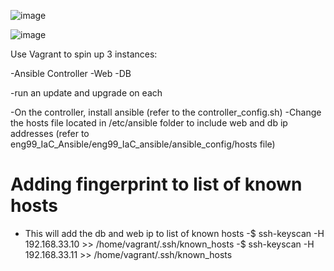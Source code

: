 ![image](https://user-images.githubusercontent.com/14828358/148095094-152b0910-e5f7-4f26-8fa5-eda96af0a179.png)




![image](https://user-images.githubusercontent.com/14828358/148096810-fd97e215-1c0d-4ac4-b4aa-19d59d6dab68.png)


Use Vagrant to spin up 3 instances:

-Ansible Controller
-Web
-DB

-run an update and upgrade on each

-On the controller, install ansible (refer to the controller_config.sh)
-Change the hosts file located in /etc/ansible folder to include web and db ip addresses (refer to eng99_IaC_Ansible/eng99_IaC_ansible/ansible_config/hosts file)


# Adding fingerprint to list of known hosts
- This will add the db and web ip to list of known hosts
-$ ssh-keyscan -H 192.168.33.10 >> /home/vagrant/.ssh/known_hosts
-$ ssh-keyscan -H 192.168.33.11 >> /home/vagrant/.ssh/known_hosts
